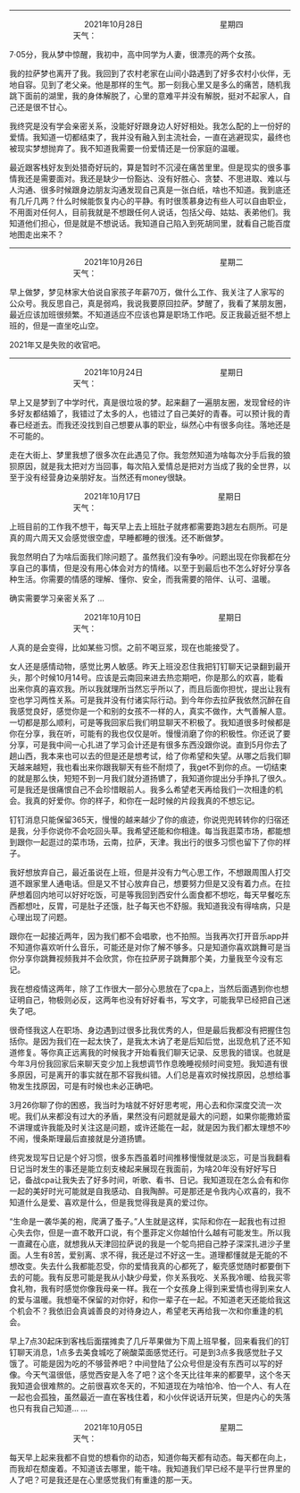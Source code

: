 ***
&nbsp;&nbsp;&nbsp;&nbsp;&nbsp;&nbsp;&nbsp;&nbsp;&nbsp;&nbsp;&nbsp;&nbsp;&nbsp;&nbsp;&nbsp;&nbsp;&nbsp;&nbsp;
&nbsp;&nbsp;&nbsp;&nbsp;&nbsp;&nbsp;&nbsp;&nbsp;&nbsp;&nbsp;&nbsp;&nbsp;&nbsp;&nbsp;           2021年10月28日
&nbsp;&nbsp;&nbsp;&nbsp;&nbsp;&nbsp;&nbsp;&nbsp;&nbsp;&nbsp;&nbsp;&nbsp;&nbsp;&nbsp;&nbsp;&nbsp;&nbsp;&nbsp;
&nbsp;&nbsp;&nbsp;&nbsp;&nbsp;&nbsp;&nbsp;&nbsp;&nbsp;&nbsp;&nbsp;&nbsp;&nbsp;&nbsp;                星期四
&nbsp;&nbsp;&nbsp;&nbsp;&nbsp;&nbsp;&nbsp;&nbsp;&nbsp;&nbsp;&nbsp;&nbsp;&nbsp;&nbsp;&nbsp;&nbsp;&nbsp;&nbsp;
&nbsp;&nbsp;&nbsp;&nbsp;&nbsp;&nbsp;&nbsp;&nbsp;&nbsp;&nbsp;&nbsp;&nbsp;&nbsp;&nbsp;&nbsp;&nbsp;&nbsp;&nbsp;
&nbsp;&nbsp;&nbsp;&nbsp;&nbsp;&nbsp;&nbsp;&nbsp;&nbsp;                                       天气：

7·05分，我从梦中惊醒，我初中，高中同学为人妻，很漂亮的两个女孩。

我的拉萨梦也离开了我。我回到了农村老家在山间小路遇到了好多农村小伙伴，无地自容。见到了老父亲。他是那样的生气。那一刻我心里又是多么的痛苦，随机我跳下面前的湖里，我的身体解脱了，心里的意难平并没有解脱，挺对不起家人，自己还是很不甘心。

我终究是没有学会亲密关系，没能好好跟身边人好好相处。我怎么配的上一份好的爱情。我知道一切都结束了，我并没有融入到主流社会，一直在逃避现实，最终也被现实梦想抛弃了。我不知道我需要一份爱情还是一份家庭的温暖。

最近跟客栈好友到处猎奇好玩的，算是暂时不沉浸在痛苦里里。但是现实的很多事情我还是需要面对。我还是缺少一份豁达、没有好胜心、贪婪、不思进取、难以与人沟通、很多时候跟身边朋友沟通发现自己真是一张白纸，啥也不知道。我到底还有几斤几两？什么时候能恢复内心的平静。有时很羡慕身边有些人可以自由职业，不用面对任何人，目前我就是不想跟任何人说话，包括父母、姑姑、表弟他们。我知道他们担心，但是就是不想说话。我知道自己陷入到死胡同里，就看自己能百度地图走出来不？


***
&nbsp;&nbsp;&nbsp;&nbsp;&nbsp;&nbsp;&nbsp;&nbsp;&nbsp;&nbsp;&nbsp;&nbsp;&nbsp;&nbsp;&nbsp;&nbsp;&nbsp;&nbsp;
&nbsp;&nbsp;&nbsp;&nbsp;&nbsp;&nbsp;&nbsp;&nbsp;&nbsp;&nbsp;&nbsp;&nbsp;&nbsp;&nbsp;           2021年10月26日
&nbsp;&nbsp;&nbsp;&nbsp;&nbsp;&nbsp;&nbsp;&nbsp;&nbsp;&nbsp;&nbsp;&nbsp;&nbsp;&nbsp;&nbsp;&nbsp;&nbsp;&nbsp;
&nbsp;&nbsp;&nbsp;&nbsp;&nbsp;&nbsp;&nbsp;&nbsp;&nbsp;&nbsp;&nbsp;&nbsp;&nbsp;&nbsp;                星期二
&nbsp;&nbsp;&nbsp;&nbsp;&nbsp;&nbsp;&nbsp;&nbsp;&nbsp;&nbsp;&nbsp;&nbsp;&nbsp;&nbsp;&nbsp;&nbsp;&nbsp;&nbsp;
&nbsp;&nbsp;&nbsp;&nbsp;&nbsp;&nbsp;&nbsp;&nbsp;&nbsp;&nbsp;&nbsp;&nbsp;&nbsp;&nbsp;&nbsp;&nbsp;&nbsp;&nbsp;
&nbsp;&nbsp;&nbsp;&nbsp;&nbsp;&nbsp;&nbsp;&nbsp;&nbsp;                                       天气：

早上做梦，梦见林家大伯说自家孩子年薪70万，做什么工作、我关注了人家写的公众号。我反思自己，真是弱鸡，我说我要原回拉萨。梦醒了，我看了某朋友圈，最近应该加班很频繁。不知道适应不应该也算是职场工作吧。反正我最近挺不想上班的，但是一直坐吃山空。

2021年又是失败的收官吧。

***
&nbsp;&nbsp;&nbsp;&nbsp;&nbsp;&nbsp;&nbsp;&nbsp;&nbsp;&nbsp;&nbsp;&nbsp;&nbsp;&nbsp;&nbsp;&nbsp;&nbsp;&nbsp;
&nbsp;&nbsp;&nbsp;&nbsp;&nbsp;&nbsp;&nbsp;&nbsp;&nbsp;&nbsp;&nbsp;&nbsp;&nbsp;&nbsp;           2021年10月24日
&nbsp;&nbsp;&nbsp;&nbsp;&nbsp;&nbsp;&nbsp;&nbsp;&nbsp;&nbsp;&nbsp;&nbsp;&nbsp;&nbsp;&nbsp;&nbsp;&nbsp;&nbsp;
&nbsp;&nbsp;&nbsp;&nbsp;&nbsp;&nbsp;&nbsp;&nbsp;&nbsp;&nbsp;&nbsp;&nbsp;&nbsp;&nbsp;                星期日
&nbsp;&nbsp;&nbsp;&nbsp;&nbsp;&nbsp;&nbsp;&nbsp;&nbsp;&nbsp;&nbsp;&nbsp;&nbsp;&nbsp;&nbsp;&nbsp;&nbsp;&nbsp;
&nbsp;&nbsp;&nbsp;&nbsp;&nbsp;&nbsp;&nbsp;&nbsp;&nbsp;&nbsp;&nbsp;&nbsp;&nbsp;&nbsp;&nbsp;&nbsp;&nbsp;&nbsp;
&nbsp;&nbsp;&nbsp;&nbsp;&nbsp;&nbsp;&nbsp;&nbsp;&nbsp;                                       天气：

早上又是梦到了中学时代，真是很垃圾的梦。起来翻了一遍朋友圈，发现曾经的许多好友都结婚了，我错过了太多的人，也错过了自己美好的青春。可以预计我的青春已经逝去。而我还没找到自己想要从事的职业，纵然心中有很多向往。落地还是不可能的。

走在大街上、梦里我想了很多次在此遇见了你。我忽然知道为啥每次分手后我的狼狈原因，就是我太把对方当回事，每次陷入爱情总是把对方当成了我的全世界，以至于没有经营身边亲朋好友。当然还有money很缺。


&nbsp;&nbsp;&nbsp;&nbsp;&nbsp;&nbsp;&nbsp;&nbsp;&nbsp;&nbsp;&nbsp;&nbsp;&nbsp;&nbsp;&nbsp;&nbsp;&nbsp;&nbsp;
&nbsp;&nbsp;&nbsp;&nbsp;&nbsp;&nbsp;&nbsp;&nbsp;&nbsp;&nbsp;&nbsp;&nbsp;&nbsp;&nbsp;           2021年10月17日
&nbsp;&nbsp;&nbsp;&nbsp;&nbsp;&nbsp;&nbsp;&nbsp;&nbsp;&nbsp;&nbsp;&nbsp;&nbsp;&nbsp;&nbsp;&nbsp;&nbsp;&nbsp;
&nbsp;&nbsp;&nbsp;&nbsp;&nbsp;&nbsp;&nbsp;&nbsp;&nbsp;&nbsp;&nbsp;&nbsp;&nbsp;&nbsp;                星期日
&nbsp;&nbsp;&nbsp;&nbsp;&nbsp;&nbsp;&nbsp;&nbsp;&nbsp;&nbsp;&nbsp;&nbsp;&nbsp;&nbsp;&nbsp;&nbsp;&nbsp;&nbsp;
&nbsp;&nbsp;&nbsp;&nbsp;&nbsp;&nbsp;&nbsp;&nbsp;&nbsp;&nbsp;&nbsp;&nbsp;&nbsp;&nbsp;&nbsp;&nbsp;&nbsp;&nbsp;
&nbsp;&nbsp;&nbsp;&nbsp;&nbsp;&nbsp;&nbsp;&nbsp;&nbsp;                                       天气：

上班目前的工作我不想干，每天早上去上班肚子就疼都需要跑3趟左右厕所。可是真的周六周天又会感觉很空虚，早睡都睡的很浅。还不断做梦。

我忽然明白了为啥后面我们除问题了。虽然我们没有争吵。问题出现在你我都在分享自己的事情，但是没有用心体会对方的情绪。以至于到最后也不怎么好好分享各种生活。你需要的情感的理解、懂你、安全，而我需要的陪伴、认可、温暖。

确实需要学习亲密关系了 ...


&nbsp;&nbsp;&nbsp;&nbsp;&nbsp;&nbsp;&nbsp;&nbsp;&nbsp;&nbsp;&nbsp;&nbsp;&nbsp;&nbsp;&nbsp;&nbsp;&nbsp;&nbsp;
&nbsp;&nbsp;&nbsp;&nbsp;&nbsp;&nbsp;&nbsp;&nbsp;&nbsp;&nbsp;&nbsp;&nbsp;&nbsp;&nbsp;           2021年10月10日
&nbsp;&nbsp;&nbsp;&nbsp;&nbsp;&nbsp;&nbsp;&nbsp;&nbsp;&nbsp;&nbsp;&nbsp;&nbsp;&nbsp;&nbsp;&nbsp;&nbsp;&nbsp;
&nbsp;&nbsp;&nbsp;&nbsp;&nbsp;&nbsp;&nbsp;&nbsp;&nbsp;&nbsp;&nbsp;&nbsp;&nbsp;&nbsp;                星期日
&nbsp;&nbsp;&nbsp;&nbsp;&nbsp;&nbsp;&nbsp;&nbsp;&nbsp;&nbsp;&nbsp;&nbsp;&nbsp;&nbsp;&nbsp;&nbsp;&nbsp;&nbsp;
&nbsp;&nbsp;&nbsp;&nbsp;&nbsp;&nbsp;&nbsp;&nbsp;&nbsp;&nbsp;&nbsp;&nbsp;&nbsp;&nbsp;&nbsp;&nbsp;&nbsp;&nbsp;
&nbsp;&nbsp;&nbsp;&nbsp;&nbsp;&nbsp;&nbsp;&nbsp;&nbsp;                                       天气：

人真的是会变得，比如某些习惯。之前不喝豆浆，现在也能接受了。

女人还是感情动物，感觉比男人敏感。昨天上班没忍住我把钉钉聊天记录翻到最开头，那个时候10月14号。应该是云南回来进去热恋期吧，你是那么的欢喜，能看出来你真的喜欢我。所以我就理所当然忘乎所以了，而且后面你担忧，提出让我有空也学习两性关系。可是我并没有付诸实际行动。到今年你去拉萨我依然沉醉在自我感觉良好，感觉你是一个和别的女孩不一样的人，真实不做作，大气善解人意。一切都是那么顺利，可是等我回家后我们明显聊天不积极了。我知道很多时候都是你在分享，我在听，可能有的我也仅仅是听。慢慢消磨了你的积极性。你还说了要分享，可是我中间一心扎进了学习会计还是有很多东西没跟你说。直到5月你去了趟山西，我本来也可以去的但是还是想考试，给了你希望和失望。从哪之后我们聊天越来越短，我也看出来你跟我聊天有些不耐烦了，我get不到你的点。一切结束的就是那么快，短短不到一月我们就分道扬镳了，我知道你提出分手挣扎了很久。可是我还是很痛恨自己不会珍惜眼前人。我多么希望老天再给我们一次相逢的机会。我真的好爱你。你的样子，和你在一起时候的片段我真的不想忘记。

钉钉消息只能保留365天，慢慢的越来越少了你的痕迹，你说兜兜转转你的归宿还是我，分手你说你不会吃回头草。我希望还能和你相逢。每当我逛菜市场，都能想到跟你一起逛过的菜市场，云南，拉萨，天津。我出行的很多习惯也留下了你的样子。

我好想放弃自己，最近虽说在上班，但是并没有力气心思工作，不想跟周围人打交道不跟家里人通电话。但是又不甘心放弃自己，想要努力但是又没有着力点。在拉萨想着回内地可以好好吃饭，可是等我回到西安什么面食都不想吃，每天早餐吃东西都想吐，反胃，可是肚子还饿，肚子每天也不舒服。我知道我没有得啥病，只是心理出现了问题。

跟你在一起接近两年，因为我们都不会唱歌，也不拍照。当我再次打开音乐app并不知道你喜欢听什么音乐，可能还是对你了解不够多。只是知道你喜欢跳舞可是当你分享你跳舞视频我并不会欣赏，你在拉萨房子跳舞那个美，力量我至今没有忘记。

我在想疫情这两年，除了工作很大一部分心思放在了cpa上，当然后面遇到你也想证明自己，物极则必反，这两年也没有好好看书，写文字，可能我早已经把自己迷失了吧。

很奇怪我这人在职场、身边遇到过很多比我优秀的人，但是最后我都没有把握住包括你。是因为我们在一起太快了，是我太木讷了老是后知后觉，出现危机了还不知道修复。等你真正远离我的时候我才开始看我们聊天记录、反思我的错误。也就是今年3月份我回家后来聊天变少加上我想调节作息晚睡视频时间变短。我知道有很多原因，可是离开的事实就在那不容我纠错。人们总是喜欢时候找原因，总想给事物发生找原因，可是有时候也未必正确吧。

3月26你聊了你的困惑，我当时为啥就不好好思考呢，用心去和你深度交流一次呢。我们从来都没有过大的矛盾，果然没有问题就是最大的问题，如果你能撒娇蛮不讲理或许我能及时关注这是问题，或许还能在一起，就是因为我们都太理想不吵不闹，慢条斯理最后直接就是分道扬镳。

终究发现写日记是个好习惯，很多东西虽着时间推移慢慢就是淡忘，可是当我翻看日记当时发生的事还是能立刻支棱起来展现在我面前，为啥20年没有好好写日记，备战cpa让我失去了好多时间，听歌、看书、日记。我知道现在怎么会有和你一起的美好时光可能就是自我感动、自我陶醉。可是那还是令我内心欢喜的，我不知道什么是爱、喜欢是什么，但是我觉得我是真的爱过你。

“生命是一袭华美的袍，爬满了蚤子。”人生就是这样，实际和你在一起我也有过担心失去你，但是一直不敢开口说，有个墨菲定义你越怕什么越有可能发生。所以我一直藏在心底，就想我从天津回拉萨说的我是一个鸵鸟把自己脖子深深扎进沙子里面。人生有8苦，爱别离、求不得，我还是过不好这一生。道理都懂就是无能的不想改变。失去什么我都能忍受，你的爱情我真的心都死了，躯壳感觉随时都要倒下去的可能。我有反思可能是我从小缺少母爱，你关系我吃、关系我冷暖、给我买零食礼物，我有时感觉你像我母亲一样。我在一个女孩身上得到来爱情也得到来女人的爱与温暖。我想毫不保留的对你好，和你一辈子在一起。不知道老天还能给我这个机会不？我依旧会真诚善良的对待身边人，希望老天再给我一次和你重逢的机会。

早上7点30起床到客栈后面摆摊卖了几斤苹果做为下周上班早餐，回来看我们的钉钉聊天消息，1点多去美食城吃了碗酸菜面感觉还行。可是到3点多我感觉肚子又饿了。可能是因为吃的不够营养吧？中间登陆了公众号但是没有东西可以写的好像。今天气温很低，感觉西安是入冬了吧？这个冬天比往年来的都要早，这个冬天我知道会很难熬的。之前很喜欢冬天的，不知道现在为啥怕冷、怕一个人、有人在一起也会孤独，虽然最近一直在客栈住着，和小伙伴说话开玩笑，但是内心的失落也只有我自己知道... ...


&nbsp;&nbsp;&nbsp;&nbsp;&nbsp;&nbsp;&nbsp;&nbsp;&nbsp;&nbsp;&nbsp;&nbsp;&nbsp;&nbsp;&nbsp;&nbsp;&nbsp;&nbsp;
&nbsp;&nbsp;&nbsp;&nbsp;&nbsp;&nbsp;&nbsp;&nbsp;&nbsp;&nbsp;&nbsp;&nbsp;&nbsp;&nbsp;           2021年10月05日
&nbsp;&nbsp;&nbsp;&nbsp;&nbsp;&nbsp;&nbsp;&nbsp;&nbsp;&nbsp;&nbsp;&nbsp;&nbsp;&nbsp;&nbsp;&nbsp;&nbsp;&nbsp;
&nbsp;&nbsp;&nbsp;&nbsp;&nbsp;&nbsp;&nbsp;&nbsp;&nbsp;&nbsp;&nbsp;&nbsp;&nbsp;&nbsp;                星期二
&nbsp;&nbsp;&nbsp;&nbsp;&nbsp;&nbsp;&nbsp;&nbsp;&nbsp;&nbsp;&nbsp;&nbsp;&nbsp;&nbsp;&nbsp;&nbsp;&nbsp;&nbsp;
&nbsp;&nbsp;&nbsp;&nbsp;&nbsp;&nbsp;&nbsp;&nbsp;&nbsp;&nbsp;&nbsp;&nbsp;&nbsp;&nbsp;&nbsp;&nbsp;&nbsp;&nbsp;
&nbsp;&nbsp;&nbsp;&nbsp;&nbsp;&nbsp;&nbsp;&nbsp;&nbsp;                                       天气：

每天早上起来我都不自觉的想看你的动态，知道你每天都有动态。每天都在向上，而我却在颓废着。不知道该去哪里，能干啥。我知道我们早已经不是平行世界里的人了吧？可是我还是在心里感觉我们有重逢的那一天。
